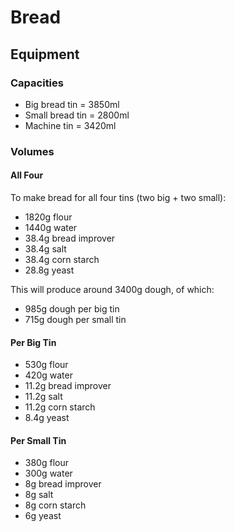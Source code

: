# Bread

## Equipment

### Capacities

* Big bread tin = 3850ml
* Small bread tin = 2800ml
* Machine tin = 3420ml


### Volumes

#### All Four

To make bread for all four tins (two big + two small):

* 1820g flour
* 1440g water
* 38.4g bread improver
* 38.4g salt
* 38.4g corn starch
* 28.8g yeast

This will produce around 3400g dough, of which:

* 985g dough per big tin
* 715g dough per small tin


#### Per Big Tin

* 530g flour
* 420g water
* 11.2g bread improver
* 11.2g salt
* 11.2g corn starch
* 8.4g yeast


#### Per Small Tin

* 380g flour
* 300g water
* 8g bread improver
* 8g salt
* 8g corn starch
* 6g yeast
